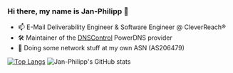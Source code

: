 ### Hi there, my name is Jan-Philipp 👋

- 📫 E-Mail Deliverability Engineer & Software Engineer @ CleverReach®
- 🛠 Maintainer of the [DNSControl](https://github.com/StackExchange/dnscontrol) PowerDNS provider 
- 📡 Doing some network stuff at my own ASN (AS206479)

[![Top Langs](https://github-readme-stats.vercel.app/api/top-langs/?username=jpbede&layout=compact&hide_border=true)](https://github.com/anuraghazra/github-readme-stats)
![Jan-Philipp's GitHub stats](https://github-readme-stats.vercel.app/api?username=jpbede&hide_border=true&hide_title=true)

